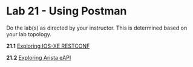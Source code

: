 # Lab 21 - Using Postman

Do the lab(s) as directed by your instructor.  This is determined based on your lab topology.

**21.1** [Exploring IOS-XE RESTCONF](Lab_21_1_Postman_RESTCONF.md)

**21.2** [Exploring Arista eAPI](Lab_21_2_Postman_eAPI.md)


